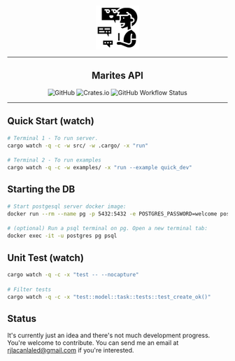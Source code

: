 <div align="center">
    <img src="../common/assets/logo.png" alt="Marites" width="100">
    <hr />
        <h2 align="center" style="border-bottom: none">Marites API</h2>
        <img alt="GitHub" src="https://img.shields.io/github/license/txpipe/oura" />
        <img alt="Crates.io" src="https://img.shields.io/crates/v/oura" />
        <img alt="GitHub Workflow Status" src="https://img.shields.io/github/actions/workflow/status/txpipe/oura/validate.yml" />
    <hr/>
</div>

## Quick Start (watch)
```sh
# Terminal 1 - To run server.
cargo watch -q -c -w src/ -w .cargo/ -x "run"

# Terminal 2 - To run examples
cargo watch -q -c -w examples/ -x "run --example quick_dev"
```

## Starting the DB
```sh
# Start postgesql server docker image:
docker run --rm --name pg -p 5432:5432 -e POSTGRES_PASSWORD=welcome postgres:15

# (optional) Run a psql terminal on pg. Open a new terminal tab:
docker exec -it -u postgres pg psql
```

## Unit Test (watch)
```sh
cargo watch -q -c -x "test -- --nocapture"

# Filter tests
cargo watch -q -c -x "test::model::task::tests::test_create_ok()"
```

## Status
It's currently just an idea and there's not much development progress. You're welcome to contribute. You can send me an email at rjlacanlaled@gmail.com if you're interested.